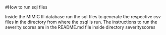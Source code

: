 #How to run sql files

Inside the MIMIC III database run the sql files to generate the respective csv files in the directory from where the psql is run.
The instructions to run the severity scores are in the README.md file inside directory severityscores
